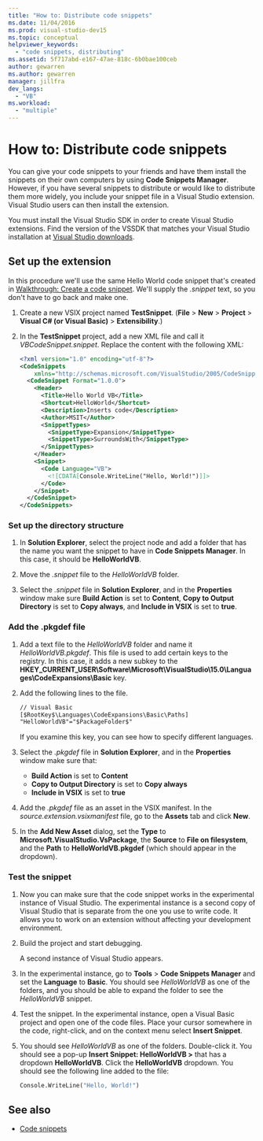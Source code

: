 ```yaml
---
title: "How to: Distribute code snippets"
ms.date: 11/04/2016
ms.prod: visual-studio-dev15
ms.topic: conceptual
helpviewer_keywords:
  - "code snippets, distributing"
ms.assetid: 5f717abd-e167-47ae-818c-6b0bae100ceb
author: gewarren
ms.author: gewarren
manager: jillfra
dev_langs:
  - "VB"
ms.workload:
  - "multiple"
---
```

# How to: Distribute code snippets

You can give your code snippets to your friends and have them install the snippets on their own computers by using **Code Snippets Manager**. However, if you have several snippets to distribute or would like to distribute them more widely, you include your snippet file in a Visual Studio extension. Visual Studio users can then install the extension.

You must install the Visual Studio SDK in order to create Visual Studio extensions. Find the version of the VSSDK that matches your Visual Studio installation at [Visual Studio downloads](https://visualstudio.microsoft.com/downloads/?utm_medium=microsoft&utm_source=docs.microsoft.com&utm_campaign=inline+link&utm_content=download+vs2017).

## Set up the extension

In this procedure we'll use the same Hello World code snippet that's created in [Walkthrough: Create a code snippet](../ide/walkthrough-creating-a-code-snippet.md). We'll supply the *.snippet* text, so you don't have to go back and make one.

1. Create a new VSIX project named **TestSnippet**. (**File** > **New** > **Project** > **Visual C# (or Visual Basic)** > **Extensibility**.)

2. In the **TestSnippet** project, add a new XML file and call it *VBCodeSnippet.snippet*. Replace the content with the following XML:

    ```xml
    <?xml version="1.0" encoding="utf-8"?>
    <CodeSnippets
        xmlns="http://schemas.microsoft.com/VisualStudio/2005/CodeSnippet">
      <CodeSnippet Format="1.0.0">
        <Header>
          <Title>Hello World VB</Title>
          <Shortcut>HelloWorld</Shortcut>
          <Description>Inserts code</Description>
          <Author>MSIT</Author>
          <SnippetTypes>
            <SnippetType>Expansion</SnippetType>
            <SnippetType>SurroundsWith</SnippetType>
          </SnippetTypes>
        </Header>
        <Snippet>
          <Code Language="VB">
            <![CDATA[Console.WriteLine("Hello, World!")]]>
          </Code>
        </Snippet>
      </CodeSnippet>
    </CodeSnippets>
    ```

### Set up the directory structure

1. In **Solution Explorer**, select the project node and add a folder that has the name you want the snippet to have in **Code Snippets Manager**. In this case, it should be **HelloWorldVB**.

2. Move the *.snippet* file to the *HelloWorldVB* folder.

3. Select the *.snippet* file in **Solution Explorer**, and in the **Properties** window make sure **Build Action** is set to **Content**, **Copy to Output Directory** is set to **Copy always**, and **Include in VSIX** is set to **true**.

### Add the .pkgdef file

1. Add a text file to the *HelloWorldVB* folder and name it *HelloWorldVB.pkgdef*. This file is used to add certain keys to the registry. In this case, it adds a new subkey to the **HKEY_CURRENT_USER\Software\Microsoft\VisualStudio\15.0\Languages\CodeExpansions\Basic** key.

2. Add the following lines to the file.

    ```txt
    // Visual Basic
    [$RootKey$\Languages\CodeExpansions\Basic\Paths]
    "HelloWorldVB"="$PackageFolder$"
    ```

    If you examine this key, you can see how to specify different languages.

3. Select the *.pkgdef* file in **Solution Explorer**, and in the **Properties** window make sure that:

   - **Build Action** is set to **Content**
   - **Copy to Output Directory** is set to **Copy always**
   - **Include in VSIX** is set to **true**

4. Add the *.pkgdef* file as an asset in the VSIX manifest. In the *source.extension.vsixmanifest* file, go to the **Assets** tab and click **New**.

5. In the **Add New Asset** dialog, set the **Type** to **Microsoft.VisualStudio.VsPackage**, the **Source** to **File on filesystem**, and the **Path** to **HelloWorldVB.pkgdef** (which should appear in the dropdown).

### Test the snippet

1. Now you can make sure that the code snippet works in the experimental instance of Visual Studio. The experimental instance is a second copy of Visual Studio that is separate from the one you use to write code. It allows you to work on an extension without affecting your development environment.

2. Build the project and start debugging.

   A second instance of Visual Studio appears.

3. In the experimental instance, go to **Tools** > **Code Snippets Manager** and set the **Language** to **Basic**. You should see *HelloWorldVB* as one of the folders, and you should be able to expand the folder to see the *HelloWorldVB* snippet.

4. Test the snippet. In the experimental instance, open a Visual Basic project and open one of the code files. Place your cursor somewhere in the code, right-click, and on the context menu select **Insert Snippet**.

5. You should see *HelloWorldVB* as one of the folders. Double-click it. You should see a pop-up **Insert Snippet: HelloWorldVB >** that has a dropdown **HelloWorldVB**. Click the **HelloWorldVB** dropdown. You should see the following line added to the file:

    ```vb
    Console.WriteLine("Hello, World!")
    ```

## See also

- [Code snippets](../ide/code-snippets.md)